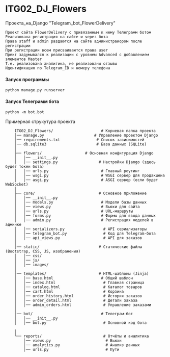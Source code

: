 # ITG02_DJ_Flowers
 Проекта_на_Django "Telegram_bot_FlowerDelivery"

    Проект сайта FlowerDelivery с привязанным к нему Телеграмм ботом
    Реализована регистрация на сайте и через бота
    Права staff и admin раздаются на сайте администраиором после регистрации
    При регистрации всем присваиваются права user
    Прект задумывался к реализации с уровнем Advanced с добавлением элементов Master
    Т.е. реализована аналитика, не реализованы отзывы
    Идентификация по Telegram_ID и номеру телефона
    

#### Запуск программы 

    python manage.py runserver


#### Запуск Телеграмм бота

    python -m bot.bot

Примерная струкутура проекта

        ITG02_DJ_Flowers/                     # Корневая папка проекта
        │── manage.py                      # Управление проектом Django
        │── requirements.txt                # Список зависимостей
        │── db.sqlite3                      # База данных (SQLite)
        │
        ├── flowers/                   # Основная конфигурация Django
        │   │── __init__.py
        │   │── settings.py                  # Настройки Django (здесь будет токен бота)
        │   │── urls.py                       # Главный роутинг
        │   │── wsgi.py                       # WSGI сервер для продакшена
        │   │── asgi.py                       # ASGI сервер (если будет WebSocket)
        │
        ├── core/                            # Основное приложение
        │   │── __init__.py
        │   │── models.py                     # Модели базы данных
        │   │── views.py                      # Вьюхи для сайта
        │   │── urls.py                       # URL-маршруты
        │   │── forms.py                      # Формы для ввода данных
        │   │── admin.py                      # Регистрация моделей в админке
        │   │── serializers.py                 # API сериализаторы
        │   │── telegram_bot.py                # Код для Telegram-бота
        │   │── api_views.py                   # API для заказов
        │
        │── static/                          # Статические файлы (Bootstrap, CSS, JS, изображения)
        │   │── css/
        │   │── js/
        │   │── images/
        │
        │── templates/                       # HTML-шаблоны (Jinja)
        │   │── base.html                     # Общий шаблон
        │   │── index.html                     # Главная страница
        │   │── catalog.html                   # Каталог товаров
        │   │── cart.html                      # Корзина
        │   │── order_history.html             # История заказов
        │   │── order_detail.html              # Детали заказа
        │   │── admin_orders.html              # Управление заказами
        │
        │── bot/                              # Телеграм-бот
        │   │── __init__.py
        │   │── bot.py                         # Основной код бота
 
        │
        └── reports/                           # Отчёты и аналитика
            │── views.py                        # Вьюхи
            │── analytics.py                    # Анализ данных
            │── urls.py                         # Пути